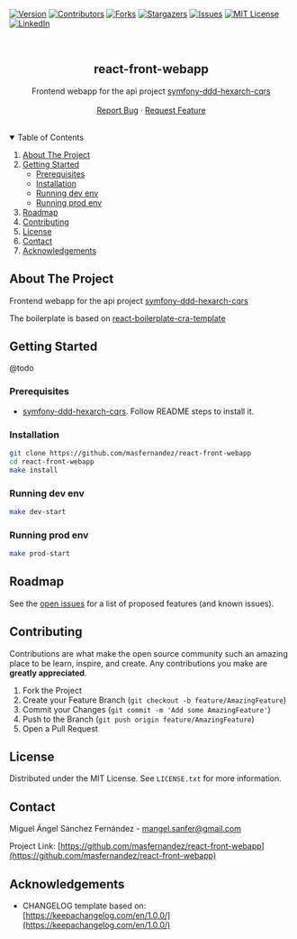 [![Version][version-shield]][version]
[![Contributors][contributors-shield]][contributors-url]
[![Forks][forks-shield]][forks-url]
[![Stargazers][stars-shield]][stars-url]
[![Issues][issues-shield]][issues-url]
[![MIT License][license-shield]][license-url]
[![LinkedIn][linkedin-shield]][linkedin-url]


<br />

<h2 align="center">react-front-webapp</h3>
<p align="center">
    Frontend webapp for the api project <a href="https://github.com/masfernandez/symfony-ddd-hexarch-cqrs">symfony-ddd-hexarch-cqrs</a>
    <br /><br />
    <a href="https://github.com/masfernandez/react-front-webapp/issues">Report Bug</a>
    ·
    <a href="https://github.com/masfernandez/react-front-webapp/issues">Request Feature</a>
</p>

<br />

<details open="open">
  <summary>Table of Contents</summary>
  <ol>
    <li>
      <a href="#about-the-project">About The Project</a>
    </li>
    <li>
      <a href="#getting-started">Getting Started</a>
      <ul>
        <li><a href="#prerequisites">Prerequisites</a></li>
        <li><a href="#installation">Installation</a></li>
        <li><a href="#running-dev-env">Running dev env</a></li>
        <li><a href="#running-prod-env">Running prod env</a></li>
      </ul>
    </li>
    <li><a href="#roadmap">Roadmap</a></li>
    <li><a href="#contributing">Contributing</a></li>
    <li><a href="#license">License</a></li>
    <li><a href="#contact">Contact</a></li>
    <li><a href="#acknowledgements">Acknowledgements</a></li>
  </ol>
</details>


## About The Project

Frontend webapp for the api project [symfony-ddd-hexarch-cqrs](https://github.com/masfernandez/symfony-ddd-hexarch-cqrs) 

The boilerplate is based on [react-boilerplate-cra-template](https://github.com/react-boilerplate/react-boilerplate-cra-template)

## Getting Started

@todo

### Prerequisites

- [symfony-ddd-hexarch-cqrs](https://github.com/masfernandez/symfony-ddd-hexarch-cqrs). Follow README steps to install it.


### Installation
```bash
git clone https://github.com/masfernandez/react-front-webapp
cd react-front-webapp
make install
```

### Running dev env
```bash
make dev-start
```

### Running prod env
```bash
make prod-start
```

## Roadmap

See the [open issues](https://github.com/masfernandez/react-front-webapp/issues) for a list of proposed features (and known issues).


## Contributing

Contributions are what make the open source community such an amazing place to be learn, inspire, and create. Any contributions you make are **greatly appreciated**.

1. Fork the Project
2. Create your Feature Branch (`git checkout -b feature/AmazingFeature`)
3. Commit your Changes (`git commit -m 'Add some AmazingFeature'`)
4. Push to the Branch (`git push origin feature/AmazingFeature`)
5. Open a Pull Request

## License

Distributed under the MIT License. See `LICENSE.txt` for more information.

## Contact

Miguel Ángel Sánchez Fernández - mangel.sanfer@gmail.com

Project Link: [https://github.com/masfernandez/react-front-webapp](https://github.com/masfernandez/react-front-webapp)


## Acknowledgements

* CHANGELOG template based on: [https://keepachangelog.com/en/1.0.0/](https://keepachangelog.com/en/1.0.0/)

[version-shield]: https://img.shields.io/github/v/release/masfernandez/react-front-webapp?style=for-the-badge
[version]: https://github.com/masfernandez/react-front-webapp/releases

[contributors-shield]: https://img.shields.io/github/contributors/masfernandez/react-front-webapp.svg?style=for-the-badge
[contributors-url]: https://github.com/masfernandez/react-front-webapp/graphs/contributors

[forks-shield]: https://img.shields.io/github/forks/masfernandez/react-front-webapp.svg?style=for-the-badge
[forks-url]: https://github.com/masfernandez/react-front-webapp/network/members

[stars-shield]: https://img.shields.io/github/stars/masfernandez/react-front-webapp.svg?style=for-the-badge
[stars-url]: https://github.com/masfernandez/react-front-webapp/stargazers

[issues-shield]: https://img.shields.io/github/issues/masfernandez/react-front-webapp.svg?style=for-the-badge
[issues-url]: https://github.com/masfernandez/react-front-webapp/issues

[license-shield]: https://img.shields.io/github/license/masfernandez/react-front-webapp.svg?style=for-the-badge
[license-url]: https://github.com/masfernandez/react-front-webapp/blob/master/LICENSE.txt

[linkedin-shield]: https://img.shields.io/badge/-LinkedIn-black.svg?style=for-the-badge&logo=linkedin&colorB=555
[linkedin-url]: https://linkedin.com/in/masfernandez
